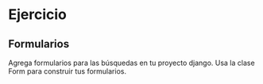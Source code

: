 # Ejercicio #

## Formularios ##

Agrega formularios para las búsquedas en tu proyecto django. Usa la clase Form para construir tus formularios.

